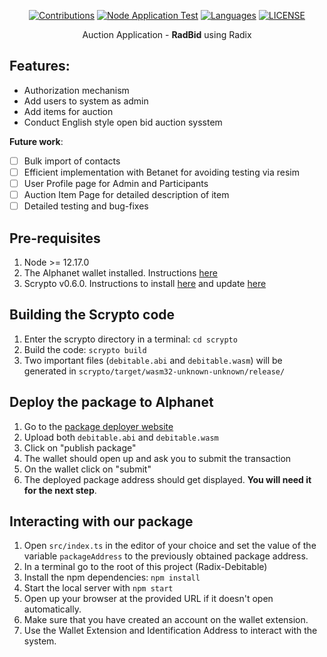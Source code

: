 <div align="center">
<!--   <p>
    <a href="https://github.com/Debitable/Radix-Debitable"><img src="https://i.imgur.com/9q4gLid.png" width="500" alt="Debitable" /></a>
    <h1>Debitable - Radix</h1>
  </p> -->

<a href="https://github.com/Debitable/Radix-Debitable/issues"><img src="https://camo.githubusercontent.com/f5054ffcd4245c10d3ec85ef059e07aacf787b560f83ad4aec2236364437d097/68747470733a2f2f696d672e736869656c64732e696f2f62616467652f636f6e747269627574696f6e732d77656c636f6d652d627269676874677265656e2e7376673f7374796c653d666c6174" alt="Contributions" /></a>
<a href="https://github.com/Debitable/Radix-Debitable/actions"><img src="https://github.com/Debitable/Radix-Debitable/actions/workflows/npm-grunt.yml/badge.svg" alt="Node Application Test" /></a>
<a href="https://github.com/Debitable/Radix-Debitable"><img src="https://img.shields.io/github/languages/count/Debitable/Radix-Debitable" alt="Languages" /></a>
<a href="https://github.com/Debitable/Radix-Debitable/LICENSE"><img alt="LICENSE" src="https://img.shields.io/github/license/Debitable/Radix-Debitable" /></a>

  Auction Application - <b>RadBid</b> using Radix
</div>

<h2>Features:</h2>

- Authorization mechanism
- Add users to system as admin
- Add items for auction
- Conduct English style open bid auction sysstem

**Future work**:
- [ ] Bulk import of contacts
- [ ] Efficient implementation with Betanet for avoiding testing via resim
- [ ] User Profile page for Admin and Participants
- [ ] Auction Item Page for detailed description of item
- [ ] Detailed testing and bug-fixes

## Pre-requisites
1. Node >= 12.17.0
2. The Alphanet wallet installed. Instructions [here](https://docs.radixdlt.com/main/scrypto/alphanet/wallet-extension.html)
3. Scrypto v0.6.0. Instructions to install [here](https://docs.radixdlt.com/main/scrypto/getting-started/install-scrypto.html) and update [here](https://docs.radixdlt.com/main/scrypto/getting-started/updating-scrypto.html)

## Building the Scrypto code
1. Enter the scrypto directory in a terminal: `cd scrypto`
1. Build the code: `scrypto build`
1. Two important files (`debitable.abi` and `debitable.wasm`) will be generated in `scrypto/target/wasm32-unknown-unknown/release/`

## Deploy the package to Alphanet
1. Go to the [package deployer website](https://alphanet-deployer.radixdlt.com/)
2. Upload both `debitable.abi` and `debitable.wasm`
3. Click on "publish package"
4. The wallet should open up and ask you to submit the transaction
5. On the wallet click on "submit"
6. The deployed package address should get displayed. **You will need it for the next step**.

## Interacting with our package
1. Open `src/index.ts` in the editor of your choice and set the value of the variable `packageAddress` to the previously obtained package address.
2. In a terminal go to the root of this project (Radix-Debitable)
3. Install the npm dependencies: `npm install`
4. Start the local server with `npm start`
5. Open up your browser at the provided URL if it doesn't open automatically.
6. Make sure that you have created an account on the wallet extension.
7. Use the Wallet Extension and Identification Address to interact with the system.
